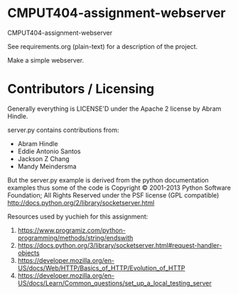 CMPUT404-assignment-webserver
=============================

CMPUT404-assignment-webserver

See requirements.org (plain-text) for a description of the project.

Make a simple webserver.

Contributors / Licensing
========================

Generally everything is LICENSE'D under the Apache 2 license by Abram Hindle.

server.py contains contributions from:

* Abram Hindle
* Eddie Antonio Santos
* Jackson Z Chang
* Mandy Meindersma 

But the server.py example is derived from the python documentation
examples thus some of the code is Copyright © 2001-2013 Python
Software Foundation; All Rights Reserved under the PSF license (GPL
compatible) http://docs.python.org/2/library/socketserver.html

Resources used by yuchieh for this assignment:
1. https://www.programiz.com/python-programming/methods/string/endswith
2. https://docs.python.org/3/library/socketserver.html#request-handler-objects
3. https://developer.mozilla.org/en-US/docs/Web/HTTP/Basics_of_HTTP/Evolution_of_HTTP
4. https://developer.mozilla.org/en-US/docs/Learn/Common_questions/set_up_a_local_testing_server
